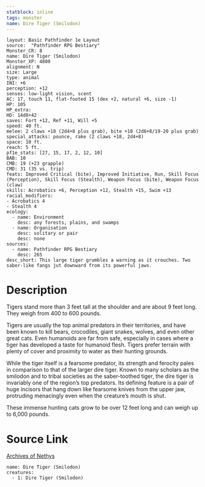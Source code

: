 ```yaml
---
statblock: inline
tags: monster
name: Dire Tiger (Smilodon)
---
```

```statblock
layout: Basic Pathfinder 1e Layout
source:  "Pathfinder RPG Bestiary"
Monster_CR: 8
name: Dire Tiger (Smilodon)
Monster_XP: 4800
alignment: N
size: Large
type: animal
INI: +6
perception: +12
senses: low-light vision, scent
AC: 17, touch 11, flat-footed 15 (dex +2, natural +6, size -1)
HP: 105
HP_extra: 
HD: 14d8+42
saves: Fort +12, Ref +11, Will +5
speed: 40 ft.
melee: 2 claws +18 (2d4+8 plus grab), bite +18 (2d6+8/19-20 plus grab)
special_attacks: pounce, rake (2 claws +18, 2d4+8)
space: 10 ft.
reach: 5 ft.
pf1e_stats: [27, 15, 17, 2, 12, 10]
BAB: 10
CMB: 19 (+23 grapple)
CMD: 31 (35 vs. trip)
feats: Improved Critical (bite), Improved Initiative, Run, Skill Focus (Perception), Skill Focus (Stealth), Weapon Focus (bite), Weapon Focus (claw)
skills: Acrobatics +6, Perception +12, Stealth +15, Swim +13
racial_modifiers:
- Acrobatics 4
- Stealth 4
ecology:
  - name: Environment
    desc: any forests, plains, and swamps
  - name: Organisation
    desc: solitary or pair
    desc: none
sources:
  - name: Pathfinder RPG Bestiary
    desc: 265
desc_short: This large tiger grumbles a warning as it crouches. Two saber-like fangs jut downward from its powerful jaws.
```
# Description
Tigers stand more than 3 feet tall at the shoulder and are about 9 feet long. They weigh from 400 to 600 pounds.

Tigers are usually the top animal predators in their territories, and have been known to kill bears, crocodiles, giant snakes, wolves, and even other great cats. Even humanoids are far from safe, especially in cases where a tiger has developed a taste for humanoid flesh. Tigers prefer terrain with plenty of cover and proximity to water as their hunting grounds.

While the tiger itself is a fearsome predator, its strength and ferocity pales in comparison to that of the larger dire tiger. Known to many scholars as the smilodon and to tribal societies as the saber-toothed tiger, the dire tiger is invariably one of the region’s top predators. Its defining feature is a pair of huge incisors that hang down like fearsome knives from the upper jaw, protruding menacingly even when the creature’s mouth is shut.

These immense hunting cats grow to be over 12 feet long and can weigh up to 6,000 pounds.
# Source Link
[Archives of Nethys](https://aonprd.com/MonsterDisplay.aspx?ItemName=Dire%20Tiger%20(Smilodon))
```encounter-table
name: Dire Tiger (Smilodon)
creatures:
  - 1: Dire Tiger (Smilodon)
```
